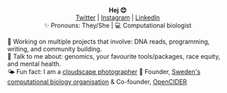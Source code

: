 <p align="center">
  <b>Hej 😊</b><br>
  <a href="https://twitter.com/_nazeefatima">Twitter</a> |
  <a href="https://www.instagram.com/zeeef/">Instagram</a> |
  <a href="https://www.linkedin.com/in/nazeefafatima/">LinkedIn</a><br>
  ✨ Pronouns: They/She |
  💻 Computational biologist <br>
</p>

🌟 Working on multiple projects that involve: DNA reads, programming, writing, and community building. <br>
💬 Talk to me about: genomics, your favourite tools/packages, race equity, and mental health. <br>
🌤 Fun fact: I am a [cloudscape photographer](https://www.flickr.com/photos/nazeefafatima/albums/72157630074604590)
🌸 Founder, [Sweden's computational biology organisation](https://github.com/RSG-Sweden) & Co-founder, [OpenCIDER](https://github.com/openCIDER)
